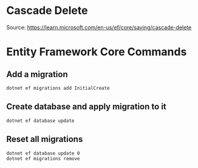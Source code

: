 # Cascade Delete

Source: https://learn.microsoft.com/en-us/ef/core/saving/cascade-delete

# Entity Framework Core Commands

## Add a migration

```console
dotnet ef migrations add InitialCreate
```

## Create database and apply migration to it

```console
dotnet ef database update
```

## Reset all migrations

```console
dotnet ef database update 0
dotnet ef migrations remove
```
